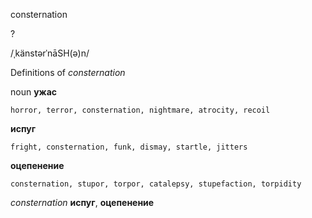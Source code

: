 consternation

?

/ˌkänstərˈnāSH(ə)n/

Definitions of _consternation_

noun
**ужас**

    horror, terror, consternation, nightmare, atrocity, recoil
**испуг**

    fright, consternation, funk, dismay, startle, jitters
**оцепенение**

    consternation, stupor, torpor, catalepsy, stupefaction, torpidity

_consternation_
**испуг**, **оцепенение**